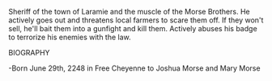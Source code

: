 
Sheriff of the town of Laramie and the muscle of the Morse Brothers. He actively goes out and threatens local farmers to scare them off. If they won't sell, he'll bait them into a gunfight and kill them. Actively abuses his badge to terrorize his enemies with the law. 


BIOGRAPHY

-Born June 29th, 2248 in Free Cheyenne to Joshua Morse and Mary Morse